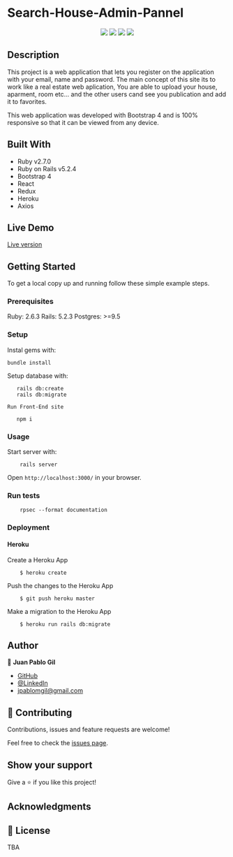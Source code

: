 # Search-House-Admin-Pannel



<p align="center">
    <img src="app/assets/images/demo-1.png">
    <img src="app/assets/images/demo-2.png">
    <img src="app/assets/images/demo-3.png">
    <img src="app/assets/images/demo-4.png">
</p>

## Description 

This project is a web application that lets you register on the application with your email, name and password. The main concept of this site its to work like a real estate web aplication, You are able to upload your house, aparment, room etc... and the other users cand see you publication and add it to favorites.

This web application was developed with Bootstrap 4 and is 100% responsive so that it can be viewed from any device.

## Built With

- Ruby v2.7.0
- Ruby on Rails v5.2.4
- Bootstrap 4
- React
- Redux 
- Heroku 
- Axios

## Live Demo

[Live version]()


## Getting Started

To get a local copy up and running follow these simple example steps.

### Prerequisites

Ruby: 2.6.3
Rails: 5.2.3
Postgres: >=9.5

### Setup

Instal gems with:

```
bundle install
```

Setup database with:

```
   rails db:create
   rails db:migrate
```
    Run Front-End site

```
   npm i 
```


### Usage

Start server with:

```
    rails server
```

Open `http://localhost:3000/` in your browser.

### Run tests

```
    rpsec --format documentation
```


### Deployment

#### Heroku

  Create a Heroku App

  ```
      $ heroku create
  ```
  Push the changes to the Heroku App

  ```
      $ git push heroku master
  ```

  Make a migration to the Heroku App

  ```
      $ heroku run rails db:migrate
  ```


## Author

👤 **Juan Pablo Gil**

- [GitHub](https://github.com/JuanPabloGil )
- [@LinkedIn](https://www.linkedin.com/in/juan-pablo-gil-1321a515a/)
- jpablomgil@gmail.com


## 🤝 Contributing

Contributions, issues and feature requests are welcome!

Feel free to check the [issues page](issues/).

## Show your support

Give a ⭐️ if you like this project!


## Acknowledgments
 

## 📝 License

TBA